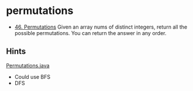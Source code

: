# permutations
- [46. Permutations](https://leetcode.com/problems/permutations/description/)
Given an array nums of distinct integers, return all the possible permutations. You can return the answer in any order.


## Hints
[Permutations.java](../../java/subset/Permutations.java)
- Could use BFS
- DFS